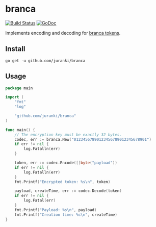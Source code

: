 # branca

[![Build Status](https://travis-ci.org/juranki/branca.svg?branch=master)](https://travis-ci.org/juranki/branca)
[![GoDoc](https://godoc.org/github.com/juranki/branca?status.svg)](https://godoc.org/github.com/juranki/branca)

Implements encoding and decoding for [branca tokens](https://github.com/tuupola/branca-spec).

## Install

```
go get -u github.com/juranki/branca
```

## Usage

```go
package main

import (
	"fmt"
	"log"

	"github.com/juranki/branca"
)

func main() {
	// The encryption key must be exactly 32 bytes.
	codec, err := branca.New("01234567890123456789012345678901")
	if err != nil {
		log.Fatalln(err)
	}

	token, err := codec.Encode([]byte("payload"))
	if err != nil {
		log.Fatalln(err)
	}
	fmt.Printf("Encrypted token: %s\n", token)

	payload, createTime, err := codec.Decode(token)
	if err != nil {
		log.Fatal(err)
	}
	fmt.Printf("Payload: %s\n", payload)
	fmt.Printf("Creation time: %s\n", createTime)
}

```